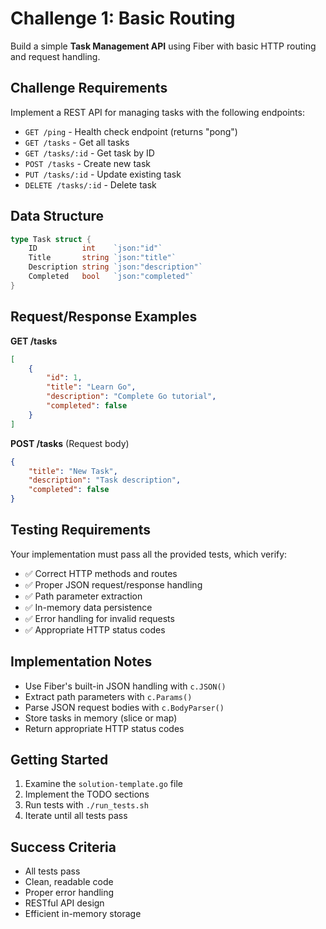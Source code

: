 # Challenge 1: Basic Routing

Build a simple **Task Management API** using Fiber with basic HTTP routing and request handling.

## Challenge Requirements

Implement a REST API for managing tasks with the following endpoints:

- `GET /ping` - Health check endpoint (returns "pong")
- `GET /tasks` - Get all tasks  
- `GET /tasks/:id` - Get task by ID
- `POST /tasks` - Create new task
- `PUT /tasks/:id` - Update existing task
- `DELETE /tasks/:id` - Delete task

## Data Structure

```go
type Task struct {
    ID          int    `json:"id"`
    Title       string `json:"title"`
    Description string `json:"description"`
    Completed   bool   `json:"completed"`
}
```

## Request/Response Examples

**GET /tasks**
```json
[
    {
        "id": 1,
        "title": "Learn Go",
        "description": "Complete Go tutorial",
        "completed": false
    }
]
```

**POST /tasks** (Request body)
```json
{
    "title": "New Task",
    "description": "Task description",
    "completed": false
}
```

## Testing Requirements

Your implementation must pass all the provided tests, which verify:

- ✅ Correct HTTP methods and routes
- ✅ Proper JSON request/response handling
- ✅ Path parameter extraction
- ✅ In-memory data persistence
- ✅ Error handling for invalid requests
- ✅ Appropriate HTTP status codes

## Implementation Notes

- Use Fiber's built-in JSON handling with `c.JSON()`
- Extract path parameters with `c.Params()`
- Parse JSON request bodies with `c.BodyParser()`
- Store tasks in memory (slice or map)
- Return appropriate HTTP status codes

## Getting Started

1. Examine the `solution-template.go` file
2. Implement the TODO sections
3. Run tests with `./run_tests.sh`
4. Iterate until all tests pass

## Success Criteria

- All tests pass
- Clean, readable code
- Proper error handling
- RESTful API design
- Efficient in-memory storage